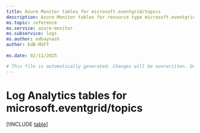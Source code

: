 ```yaml
---
title: Azure Monitor tables for microsoft.eventgrid/topics
description: Azure Monitor tables for resource type microsoft.eventgrid/topics
ms.topic: reference
ms.service: azure-monitor
ms.subservice: logs
ms.author: edbaynash
author: EdB-MSFT
   
ms.date: 02/11/2025

# This file is automatically generated. Changes will be overwritten. Do not change this file directly.
---
```


# Log Analytics tables for microsoft.eventgrid/topics  

[!INCLUDE [table](~/reusable-content/ce-skilling/azure/includes/azure-monitor/reference/tables/microsoft-eventgrid_topics-include.md)]

